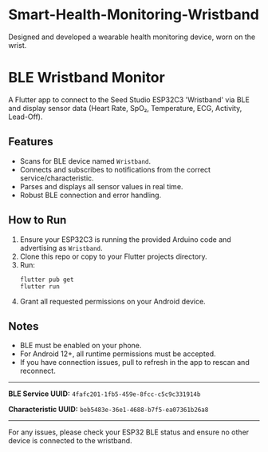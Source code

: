 # Smart-Health-Monitoring-Wristband
Designed and developed a wearable health monitoring device, worn on the wrist. 
# BLE Wristband Monitor

A Flutter app to connect to the Seed Studio ESP32C3 'Wristband' via BLE and display sensor data (Heart Rate, SpO₂, Temperature, ECG, Activity, Lead-Off).

## Features
- Scans for BLE device named `Wristband`.
- Connects and subscribes to notifications from the correct service/characteristic.
- Parses and displays all sensor values in real time.
- Robust BLE connection and error handling.

## How to Run
1. Ensure your ESP32C3 is running the provided Arduino code and advertising as `Wristband`.
2. Clone this repo or copy to your Flutter projects directory.
3. Run:
   ```
   flutter pub get
   flutter run
   ```
4. Grant all requested permissions on your Android device.

## Notes
- BLE must be enabled on your phone.
- For Android 12+, all runtime permissions must be accepted.
- If you have connection issues, pull to refresh in the app to rescan and reconnect.

---

**BLE Service UUID:** `4fafc201-1fb5-459e-8fcc-c5c9c331914b`

**Characteristic UUID:** `beb5483e-36e1-4688-b7f5-ea07361b26a8`

---

For any issues, please check your ESP32 BLE status and ensure no other device is connected to the wristband.
